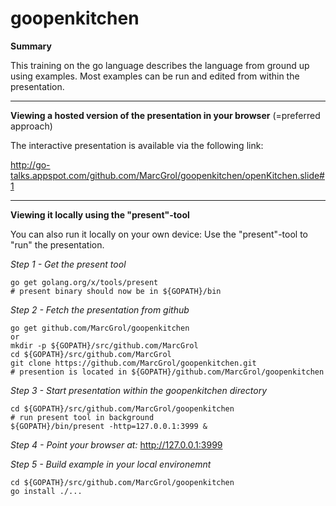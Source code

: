 # goopenkitchen

**Summary**

This training on the go language describes the language from ground up using examples.
Most examples can be run and edited from within the presentation.

---

**Viewing a hosted version of the presentation in your browser** (=preferred approach)

The interactive presentation is available via the following link:

http://go-talks.appspot.com/github.com/MarcGrol/goopenkitchen/openKitchen.slide#1

---

**Viewing it locally using the "present"-tool**

You can also run it locally on your own device:
Use the "present"-tool to "run" the presentation.

*Step 1 - Get the present tool*

    go get golang.org/x/tools/present
    # present binary should now be in ${GOPATH}/bin 

*Step 2 - Fetch the presentation from github*

    go get github.com/MarcGrol/goopenkitchen
    or
    mkdir -p ${GOPATH}/src/github.com/MarcGrol
    cd ${GOPATH}/src/github.com/MarcGrol
    git clone https://github.com/MarcGrol/goopenkitchen.git
    # presention is located in ${GOPATH}/github.com/MarcGrol/goopenkitchen
    
*Step 3 - Start presentation within the goopenkitchen directory*

    cd ${GOPATH}/src/github.com/MarcGrol/goopenkitchen
    # run present tool in background
    ${GOPATH}/bin/present -http=127.0.0.1:3999 &

*Step 4 - Point your browser at:*
http://127.0.0.1:3999

*Step 5 - Build example in your local environemnt*

    cd ${GOPATH}/src/github.com/MarcGrol/goopenkitchen
    go install ./...

